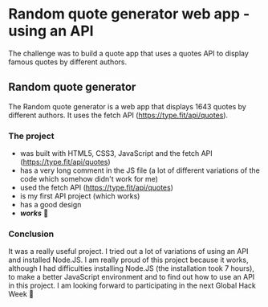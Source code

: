 # Random quote generator web app - using an API

The challenge was to build a quote app that uses a quotes API to display famous quotes by different authors.


## Random quote generator

The Random quote generator is a web app that displays 1643 quotes by different authors. It uses the fetch API (https://type.fit/api/quotes).

### The project
+ was built with HTML5, CSS3, JavaScript and the fetch API (https://type.fit/api/quotes)
+ has a very long comment in the JS file (a lot of different variations of the code which somehow didn't work for me)
+ used the fetch API (https://type.fit/api/quotes)
+ is my first API project (which works)
+ has a good design
+ **_works_** 🙂

### Conclusion
It was a really useful project. I tried out a lot of variations of using an API and installed Node.JS. I am really proud of this project because it works, although I had difficulties installing Node.JS (the installation took 7 hours), to make a better JavaScript environment and to find out how to use an API in this project. I am looking forward to participating in the next Global Hack Week 🙂
